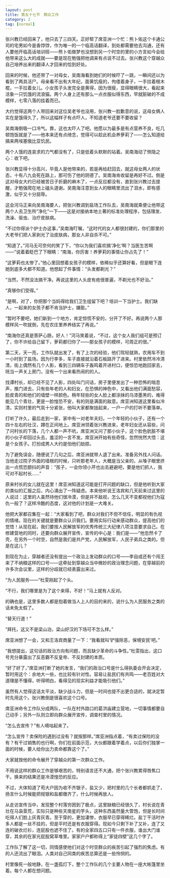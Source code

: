 ```yaml
---
layout: post
title: 第五十七节　群众工作
category: 2
tag: [normal]
---
```


张兴教已经回来了，他只去了三四天。正好帮了席亚洲一个忙：熊卜佑这个卡通公司的宅男如今是香饽饽，作为唯一的一个临高话翻译，到处都需要他去沟通，还有人要他开临高话培训班――熊卜佑做梦也没想到另一个时空的里的小方言如今会给他带来这么大的成就――要是现在勉强把他调来有点说不过去。张兴教这个穿越众自己培养出来的翻译人才回来的恰到好处。

回来的时候，他还带了一对母女，吴南海看到她们的时候吓了一跳，一瞬间还以为看到了两具活尸。母亲看不出有大年纪，面黄饥瘦的，佝偻着身子，一手拄着根木棍，一手拉着女儿。小女孩子头发完全是黄得，因为很瘦，显得眼睛很大，看起来活象一只饥饿的流浪猫。两个人身上还有那么一点衣服似得东西，早就脏破的不成模样，七零八落的挂着而已。

大约觉得这两个人带回来对这位吴老爷也没用，张兴教一脸歉意的说，这母女俩人实在是饿得久了，所以这幅样子有点吓人，不知道老爷还要不要收留？

吴南海倒吸一口冷气。靠，这也太吓人了吧。他愿以为最多是有点营养不良，吃几顿饱饭就是了――他本来还有点绮念，觉得可以趁此机会养萝莉了――怎么知道给搞来两埃塞俄比亚饥民。

两个人饿的连哀求的力气都没有了，只是低着头默默的站着。吴南海动了恻隐之心：收下吧。

张兴教显得十分高兴，毕竟人是他带来的，若是再给赶回去，就这母女两人的状态，十有八九会死在路上，那可伤了他的阴德了。吴南海肯收留是再好不过。倒是这对母女大约已经被苦日子折磨的麻木了，一点反应都没有，直到张兴教过去提醒，才勉强爬在地上磕头道谢。吴南海注意到女人的眼睛里流出了泪水，即有感激，似乎又十分屈辱。

这会河马正来向吴南海要人，把张兴教调到盐场工作队去，吴南海就乘便让他带这两个人去卫生所“净化”一下――这是对接纳本地土著的标准处理程序，包括理发、洗澡、驱虫、治疗皮肤病。

“不过你得派个护士办这事，”吴南海叮嘱，“这时代的女人都很封建的，你们那里的大老爷们把人家剥光了治皮肤病，那女人非自杀不可。”

“知道了。”河马无可奈何的笑了下，“你以为我们喜欢搞‘净化’啊？当医生苦啊――”说着着眨巴了下眼睛：“南海，你厉害！养萝莉的事情让你占先了！”

“这萝莉也太惨了。”他心里回想着女孩子的模样，依稀似乎还算好看，但是眼下连她到底多大都不知道。他想起了件事情：“头发都剃光？”

“当然，不然没法搞干净。再说这里的人头皮有疮很普遍，不剃光也不好治。”

“真够你们受得。”

“是啊，对了，你把那个当妈得给我们卫生组留下吧？培训一下当护士。我们缺人，一起来的女孩子都不肯当护士，嫌脏。”

“暂时不要吧，她们新到一个地方，肯定惊慌不安的，分开了不好。再说两个人那模样风一吹就倒，先在农庄里养养结实了再说。”

“南海你还真是菩萨心肠，好人！”河马笑着说，“不过，这个女人我们组可是预订了，你不许给自己留下，萝莉都归你了――那女孩子的模样，可周正的很。”

第二天，天一亮，工作队就出发了，有了上次的经验，他们驾轻就熟，农用车不到一小时到了盐场。因为行李多，车子直接就沿着石板路开了进来。村里依然冷冷清清，街上偶然有几个人影，看到三四辆车子轰鸣着开进村口，便惊恐地跑回家去，咣当一声关上房门，没有一个出来看热闹的的人。

找谭村长，却已经不见了人影，四处叫门问话，房子里便发出了一种恐怖的喘息声，推门进去，只有些年老的人和妇女，在恐惧的神色中，又看出他们满面愁容，脸皮青的和他们的墙壁一样颜色。稍年轻些的女人脸上都涂抹的乌漆墨黑的，难得能见几个青壮，更是一脸惶恐不安，有的则是满面的敌意。席亚洲知道这里看似冷清，实则村里的气氛十分紧张，他叫大家都聚拢起来，一户一户的打听不要落单。

打听了许久，最后走到一家，家中有一对老年夫妇，一个年轻的小伙子，还有一个四十左右的壮汉，蹲在正间地上。席亚洲领着张兴教进来，老年妇女还从容些，问了问村长的下落，几个人都一声不吭，席亚洲又问了那小伙子，这个脸色肮脏不堪的小伙子却回过头去，羞涩的一言不发。席亚洲开始有些奇怪，忽然恍然大悟：这是个女孩子。打扮成男人大约是怕他们劫掠。

为了避免误会，随便说了几句之后，席亚洲就带人退了出来。准备另外找人问话。当他走过院子外面的墙根的时候，只听那老年人，大概是当父亲的，从嗓子眼里挤出一点慌恐颤抖的声音：“孩子，一会你领小芹也出去避避吧，要是他们抓人，我可对不起村长……”

原来村长的女儿就在这里！席亚洲知道这可能是打开问题的缺口，但是他听到大家的类似的汇报之后，内心涌出了一阵疑虑。本来他听说王洛宾和几天前来过这里的人说过：这里的人虽然待他们很冷漠，但是并不敌视，怎么几天不变都视他们为寇仇一般了？这样冷酷的态度，这对他的计划是一大难关。

他把大家都召集在一起：“大家看到了吧，群众对我们不但不信任，明显的有仇视的情绪。现在的关键就是要群众认识我们。要用实际行动来感动群众，提高他们的觉悟！从现在起，我们要按人民解放军的优秀传统三大纪律八项注意要求自己。在修建营地的同时，还要向群众展开宣传，宣传的中心是：我们是――”他忽然卡了壳，在另外一个时空，自然是我们是共产党，人民解放军，人民子弟兵之类的。但是在这儿？

到现在为止，穿越者还没有提出一个政治上发动群众的口号――李自成还有个闯王来了不纳粮这样的口号――这牵扯到穿越众当中微妙的政治理念问题，在穿越前的许多次会议里，这样的分歧就已经表露出来过。

“为人民服务――”杜雯刚起了个头。

“不行，我们哪里是为了这个来得，不好！”马上就有人反对。

的确也是，这里多数人都是抱着做当人上人的目的来的，说什么为人民服务之类的话未免太假了。

“替天行道！”

“拜托，这又不是梁山泊，梁山好汉的下场可不怎么样。”

席亚洲想了一会，又和王洛宾商量了一下：“我看就叫‘铲强除恶，保境安民’吧。”

“我想提出，这句话的政治方向有问题，而且缺少革命的斗争性。”杜雯指出，这口号充分暴露出了反恶霸不反皇帝、不反封建的本质。

“好了好了，”席亚洲打断了她的发言，“我们的政治口号是什么得执委会开会决定，暂时用这个：余地大一些，也比较有针对性。容易让盐民们有共鸣――老百姓对大道理是不懂得，听得明白，看得见的现实利益才能吸引他们。”

虽然有人觉得这话太平淡，缺少战斗力，但是一时间也提不出更合适的，就决定暂时先用这个。张兴教倒是很喜欢这个口号。

席亚洲命令工作队分成两队，一队在村外路口的葛洪庙建立营地，一切事情都要自己动手；另外一队则立即向群众展开宣传，调查村里的情况。

“怎么去宣传？”有人嘀咕起来了。

“怎么宣传？卖保险的遇到过没有？就按那样。”席亚洲指点着，“有卖过保险的没有？有干过销售的也行啊，你们在前面示范，大伙都跟着学着点，以后你们独掌一面的时候，要人给你出力卖命都靠这个了。”

大家就按他的命令展开了穿越众的第一次群众工作。

不用说这样的群众工作是够艰苦的，特别语言还不大通，把个张兴教累得唇焦口干。换来的结果还是冷漠惶恐的反应。

不过，大体知道了苟大户因为收不齐银子，盐又少，把村里的几个长者都抓走了，扬言什么时候能把规银和盐都缴齐了，什么时候再放人。

从走访宣传当中，发现整个村落穷困到了极点，这里缺粮已经很久了，村长说在青壮在马袅垦荒，实际只是种些天南星的芋头，这种东西虽然量大管饱，但是长时间吃得人们脸上灰青灰青。至于穿的，更加凄惨，衣服早已穿得稀烂。盐丁干活时许多人都是一丝不挂的，但是平时还是有衣服穿得。现如今只剩下补了又补，连了又连的破衣烂衫，连屁股也遮不住了。有的全家四五口只有一件衣服，谁出大门谁穿，其余的在家光屁股窝草堆里。家家户户都称得上“家徒四壁”这几个字了。

工作队了解了这一切，同情感使他们对这个时空群众的疾苦引起了强烈的焦虑。有的人还流出了眼泪。人类对自己同类的疾苦总算还是一些怜悯的。

村里像死一般地静，在一盏孤灯下，整个工作队的几个主要人物在一座大帐篷里坐着。每个人都在想问题。
